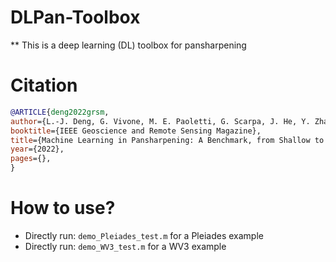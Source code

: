 # DLPan-Toolbox

** This is a deep learning (DL) toolbox for pansharpening


# Citation
```bibtex
@ARTICLE{deng2022grsm,
author={L.-J. Deng, G. Vivone, M. E. Paoletti, G. Scarpa, J. He, Y. Zhang, J. Chanussot, and A. Plaza},
booktitle={IEEE Geoscience and Remote Sensing Magazine},
title={Machine Learning in Pansharpening: A Benchmark, from Shallow to Deep Networks},
year={2022},
pages={},
}
```


# How to use?
- Directly run: ``demo_Pleiades_test.m`` for a Pleiades example
- Directly run: ``demo_WV3_test.m`` for a WV3 example
